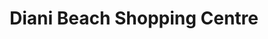 ---
title: "Diani Beach Shopping Centre"
url: /kwale/diani-beach-shopping-centre/
shop: supermarket
---